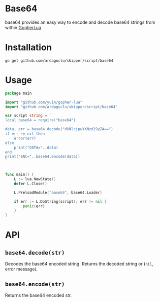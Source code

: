 # Base64

base64 provides an easy way to encode and decode base64 strings from within
[GopherLua](https://github.com/yuin/gopher-lua)

# Installation

    go get github.com/ardaguclu/skipper/script/base64

# Usage
```go
package main

import "github.com/yuin/gopher-lua"
import "github.com/ardaguclu/skipper/script/base64"

var script string = `
local base64 = require("base64")

data, err = base64.decode("dXNlcjpwYXNzd29yZA==")
if err ~= nil then
    error(err)
else
    print("DATA="..data)
end
print("ENC="..base64.encode(data))
`


func main() {
    L := lua.NewState()
    defer L.Close()

    L.PreloadModule("base64", base64.Loader)

    if err := L.DoString(script); err != nil {
        panic(err)
    }
}
```

# API

## `base64.decode(str)`

Decodes the base64 encoded string. Returns the decoded string or (`nil`, error message).

## `base64.encode(str)`

Returns the base64 encoded str.
